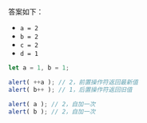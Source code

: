 
答案如下：

- `a = 2`
- `b = 2`
- `c = 2`
- `d = 1`

```js run no-beautify
let a = 1, b = 1;

alert( ++a ); // 2，前置操作符返回最新值
alert( b++ ); // 1，后置操作符返回旧值

alert( a ); // 2，自加一次
alert( b ); // 2，自加一次
```
